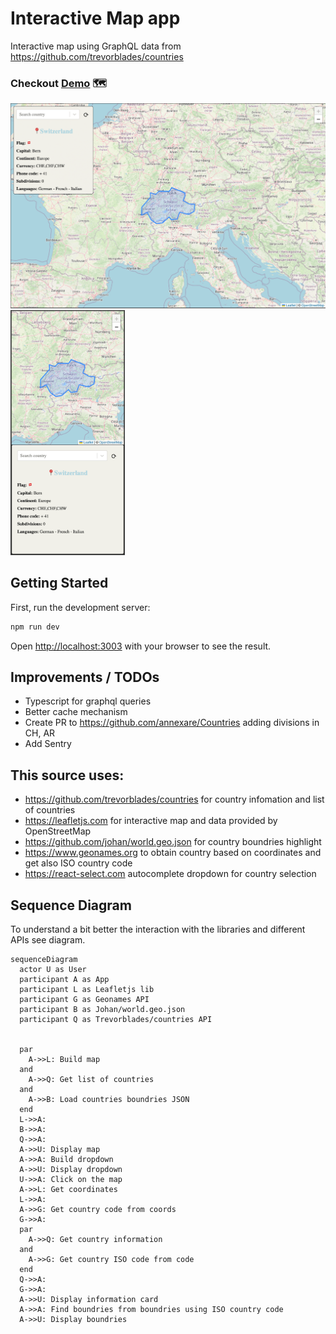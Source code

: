 # Interactive Map app

Interactive map using GraphQL data from https://github.com/trevorblades/countries

### Checkout [Demo](https://stefanoantonel.github.io/interactive-map/) 🗺

<p>
  <img src="https://raw.githubusercontent.com/stefanoantonel/interactive-map/main/public/desktop.png" alt="Preview map in desktop." width="600">
  <img src="https://raw.githubusercontent.com/stefanoantonel/interactive-map/main/public/mobile.png" alt="Preview map in mobile" width="183">
</p>

## Getting Started

First, run the development server:

```bash
npm run dev
```

Open [http://localhost:3003](http://localhost:3003) with your browser to see the result.

## Improvements / TODOs

- Typescript for graphql queries
- Better cache mechanism
- Create PR to https://github.com/annexare/Countries adding divisions in CH, AR
- Add Sentry

## This source uses:

- https://github.com/trevorblades/countries for country infomation and list of countries
- https://leafletjs.com for interactive map and data provided by OpenStreetMap
- https://github.com/johan/world.geo.json for country boundries highlight
- https://www.geonames.org to obtain country based on coordinates and get also ISO country code
- https://react-select.com autocomplete dropdown for country selection

## Sequence Diagram

To understand a bit better the interaction with the libraries and different APIs see diagram.

<!-- prettier-ignore -->
```mermaid
sequenceDiagram
  actor U as User
  participant A as App
  participant L as Leafletjs lib
  participant G as Geonames API
  participant B as Johan/world.geo.json
  participant Q as Trevorblades/countries API


  par
    A->>L: Build map
  and
    A->>Q: Get list of countries
  and
    A->>B: Load countries boundries JSON
  end
  L->>A: 
  B->>A: 
  Q->>A: 
  A->>U: Display map
  A->>A: Build dropdown
  A->>U: Display dropdown
  U->>A: Click on the map
  A->>L: Get coordinates
  L->>A: 
  A->>G: Get country code from coords
  G->>A: 
  par
    A->>Q: Get country information
  and
    A->>G: Get country ISO code from code
  end
  Q->>A: 
  G->>A: 
  A->>U: Display information card
  A->>A: Find boundries from boundries using ISO country code
  A->>U: Display boundries
```
